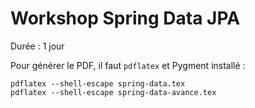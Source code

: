 # Workshop Spring Data JPA

Durée : 1 jour

Pour générer le PDF, il faut `pdflatex` et Pygment installé :

```
pdflatex --shell-escape spring-data.tex
pdflatex --shell-escape spring-data-avance.tex
```

